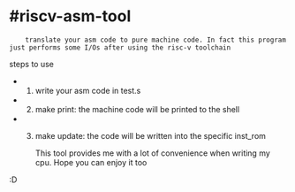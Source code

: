 # #riscv-asm-tool
        translate your asm code to pure machine code. In fact this program just performs some I/Os after using the risc-v toolchain
steps to use
- 1. write your asm code in test.s
- 2. make print: the machine code will be printed to the shell
- 3. make update: the code will be written into the specific inst_rom

        This tool provides me with a lot of convenience when writing my cpu. Hope you can enjoy it too


:D
